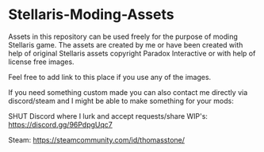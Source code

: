 # Stellaris-Moding-Assets
Assets in this repository can be used freely for the purpose of moding Stellaris game. The assets are created by me or have been created with help of original Stellaris assets copyright Paradox Interactive or with help of license free images.

Feel free to add link to this place if you use any of the images. 

If you need something custom made you can also contact me directly via discord/steam and I might be able to make something for your mods: 

SHUT Discord where I lurk and accept requests/share WIP's: https://discord.gg/96PdpgUqc7

Steam: https://steamcommunity.com/id/thomasstone/
